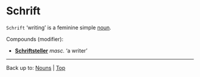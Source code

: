 # Schrift

`Schrift` ‘writing’ is a feminine simple [noun](../../index.md).

Compounds (modifier):
- **[Schriftsteller](Schriftsteller.md)** *masc.* ‘a writer’

----

Back up to: [Nouns](../../index.md) | [Top](../../../index.md)
